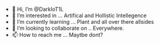 - 👋 Hi, I’m @DarkIoT1L
- 👀 I’m interested in ... Artifical and Hollistic Intellegence
- 🌱 I’m currently learning ... Plant and all over there allsides
- 💞️ I’m looking to collaborate on .. Everywhere.
- 📫 How to reach me ... Maytbe dont?

<!---
DarkIoT1L/DarkIoT1L is a ✨ special ✨ repository because its `README.md` (this file) appears on your GitHub profile.
You can click the Preview link to take a look at your changes.
--->
